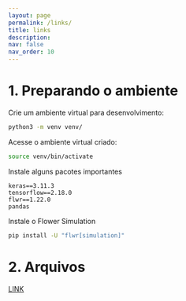 ```yaml
---
layout: page
permalink: /links/
title: links
description:
nav: false
nav_order: 10
---
```


# 1. Preparando o ambiente

Crie um ambiente virtual para desenvolvimento:
```bash
python3 -m venv venv/
```

Acesse o ambiente virtual criado:
```bash
source venv/bin/activate
```

Instale alguns pacotes importantes
```text
keras==3.11.3
tensorflow==2.18.0
flwr==1.22.0
pandas
```

Instale o Flower Simulation
```bash
pip install -U "flwr[simulation]"
```

# 2. Arquivos
[LINK](/assets/codes/minicurso_fl_snct_2025.zip)